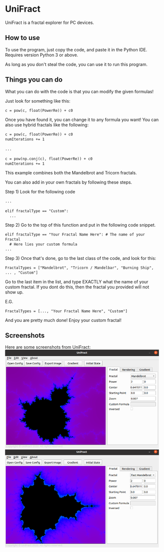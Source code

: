 # UniFract
UniFract is a fractal explorer for PC devices.

## How to use
To use the program, just copy the code, and paste it in the Python IDE. Requires version Python 3 or above.

As long as you don't steal the code, you can use it to run this program.

## Things you can do
What you can do with the code is that you can modify the given formulas!

Just look for something like this:
```
c = pow(c, float(PowerRe)) + c0
```

Once you have found it, you can change it to any formula you want!
You can also use hybrid fractals like the following:
```
c = pow(c, float(PowerRe)) + c0
numIterations += 1

...

c = pow(np.conj(c), float(PowerRe)) + c0
numIterations += 1
```

This example combines both the Mandelbrot and Tricorn fractals.

You can also add in your own fractals by following these steps.

Step 1) Look for the following code
```
...

elif fractalType == "Custom":
  ...
```
Step 2) Go to the top of this function and put in the following code snippet.
```
elif fractalType == "Your Fractal Name Here": # The name of your Fractal
  # Here lies your custom formula
...
```

Step 3) Once that's done, go to the last class of the code, and look for this:
```
FractalTypes = ["Mandelbrot", "Tricorn / Mandelbar", "Burning Ship", ... , "Custom"]
```

Go to the last item in the list, and type EXACTLY what the name of your custom fractal. If you dont do this, then the fractal you provided will not show up.

E.G.
```
FractalTypes = [..., "Your Fractal Name Here", "Custom"]
```

And you are pretty much done! Enjoy your custom fractal!

## Screenshots

Here are some screenshots from UniFract:
![Screenshot 1](https://github.com/MrCHB1/UniFract/blob/master/Screenshot%20from%202020-05-26%2008-45-55.png?raw=true)
![Screenshot 2](https://github.com/MrCHB1/UniFract/blob/master/Screenshot%20from%202020-05-26%2008-48-47.png?raw=true)

